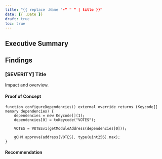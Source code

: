```yaml
---
title: "{{ replace .Name "-" " " | title }}"
date: {{ .Date }}
draft: true
toc: true
---
```


## Executive Summary

## Findings

### [SEVERITY] Title

Impact and overview.

#### Proof of Concept

```solidity {linenos=table,linenostart=30,hl_lines=[2,"4-7"]}
function configureDependencies() external override returns (Keycode[] memory dependencies) {
    dependencies = new Keycode[](1);
    dependencies[0] = toKeycode("VOTES");

    VOTES = VOTESv1(getModuleAddress(dependencies[0]));

    gOHM.approve(address(VOTES), type(uint256).max);
}
```

#### Recommendation
